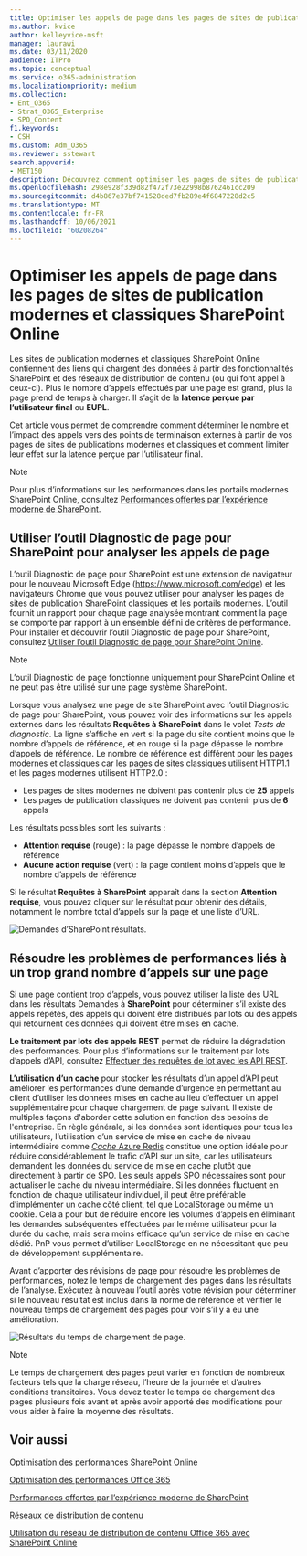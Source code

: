 ```yaml
---
title: Optimiser les appels de page dans les pages de sites de publication modernes et classiques SharePoint Online
ms.author: kvice
author: kelleyvice-msft
manager: laurawi
ms.date: 03/11/2020
audience: ITPro
ms.topic: conceptual
ms.service: o365-administration
ms.localizationpriority: medium
ms.collection:
- Ent_O365
- Strat_O365_Enterprise
- SPO_Content
f1.keywords:
- CSH
ms.custom: Adm_O365
ms.reviewer: sstewart
search.appverid:
- MET150
description: Découvrez comment optimiser les pages de sites de publication modernes et classiques dans SharePoint Online en limitant le nombre d’appels aux points de terminaison de service SharePoint Online.
ms.openlocfilehash: 298e928f339d82f472f73e22998b8762461cc209
ms.sourcegitcommit: d4b867e37bf741528ded7fb289e4f6847228d2c5
ms.translationtype: MT
ms.contentlocale: fr-FR
ms.lasthandoff: 10/06/2021
ms.locfileid: "60208264"
---
```

# <a name="optimize-page-calls-in-sharepoint-online-modern-and-classic-publishing-site-pages"></a>Optimiser les appels de page dans les pages de sites de publication modernes et classiques SharePoint Online

Les sites de publication modernes et classiques SharePoint Online contiennent des liens qui chargent des données à partir des fonctionnalités SharePoint et des réseaux de distribution de contenu (ou qui font appel à ceux-ci). Plus le nombre d’appels effectués par une page est grand, plus la page prend de temps à charger. Il s’agit de la **latence perçue par l’utilisateur final** ou **EUPL**.

Cet article vous permet de comprendre comment déterminer le nombre et l’impact des appels vers des points de terminaison externes à partir de vos pages de sites de publications modernes et classiques et comment limiter leur effet sur la latence perçue par l’utilisateur final.

>[!NOTE]
>Pour plus d’informations sur les performances dans les portails modernes SharePoint Online, consultez [Performances offertes par l’expérience moderne de SharePoint](/sharepoint/modern-experience-performance).

## <a name="use-the-page-diagnostics-for-sharepoint-tool-to-analyze-page-calls"></a>Utiliser l’outil Diagnostic de page pour SharePoint pour analyser les appels de page

L’outil Diagnostic de page pour SharePoint est une extension de navigateur pour le nouveau Microsoft Edge (https://www.microsoft.com/edge) et les navigateurs Chrome que vous pouvez utiliser pour analyser les pages de sites de publication SharePoint classiques et les portails modernes. L’outil fournit un rapport pour chaque page analysée montrant comment la page se comporte par rapport à un ensemble défini de critères de performance. Pour installer et découvrir l’outil Diagnostic de page pour SharePoint, consultez [Utiliser l’outil Diagnostic de page pour SharePoint Online](page-diagnostics-for-spo.md).

>[!NOTE]
>L’outil Diagnostic de page fonctionne uniquement pour SharePoint Online et ne peut pas être utilisé sur une page système SharePoint.

Lorsque vous analysez une page de site SharePoint avec l’outil Diagnostic de page pour SharePoint, vous pouvez voir des informations sur les appels externes dans les résultats **Requêtes à SharePoint** dans le volet _Tests de diagnostic_. La ligne s’affiche en vert si la page du site contient moins que le nombre d’appels de référence, et en rouge si la page dépasse le nombre d’appels de référence. Le nombre de référence est différent pour les pages modernes et classiques car les pages de sites classiques utilisent HTTP1.1 et les pages modernes utilisent HTTP2.0 :

- Les pages de sites modernes ne doivent pas contenir plus de **25** appels
- Les pages de publication classiques ne doivent pas contenir plus de **6** appels

Les résultats possibles sont les suivants :

- **Attention requise** (rouge) : la page dépasse le nombre d’appels de référence
- **Aucune action requise** (vert) : la page contient moins d’appels que le nombre d’appels de référence

Si le résultat **Requêtes à SharePoint** apparaît dans la section **Attention requise**, vous pouvez cliquer sur le résultat pour obtenir des détails, notamment le nombre total d’appels sur la page et une liste d’URL.

![Demandes d’SharePoint résultats.](../media/modern-portal-optimization/pagediag-requests.png)

## <a name="remediate-performance-issues-related-to-too-many-calls-on-a-page"></a>Résoudre les problèmes de performances liés à un trop grand nombre d’appels sur une page

Si une page contient trop d’appels, vous pouvez utiliser la liste des URL dans les résultats Demandes à **SharePoint** pour déterminer s’il existe des appels répétés, des appels qui doivent être distribués par lots ou des appels qui retournent des données qui doivent être mises en cache.

**Le traitement par lots des appels REST** permet de réduire la dégradation des performances. Pour plus d’informations sur le traitement par lots d’appels d’API, consultez [Effectuer des requêtes de lot avec les API REST](/sharepoint/dev/sp-add-ins/make-batch-requests-with-the-rest-apis).

**L’utilisation d’un cache** pour stocker les résultats d’un appel d’API peut améliorer les performances d’une demande d’urgence en permettant au client d’utiliser les données mises en cache au lieu d’effectuer un appel supplémentaire pour chaque chargement de page suivant. Il existe de multiples façons d'aborder cette solution en fonction des besoins de l'entreprise. En règle générale, si les données sont identiques pour tous les utilisateurs, l’utilisation d’un service de mise en cache de niveau intermédiaire comme [_Cache_ Azure Redis](https://azure.microsoft.com/services/cache/) constitue une option idéale pour réduire considérablement le trafic d’API sur un site, car les utilisateurs demandent les données du service de mise en cache plutôt que directement à partir de SPO. Les seuls appels SPO nécessaires sont pour actualiser le cache du niveau intermédiaire. Si les données fluctuent en fonction de chaque utilisateur individuel, il peut être préférable d’implémenter un cache côté client, tel que LocalStorage ou même un cookie. Cela a pour but de réduire encore les volumes d’appels en éliminant les demandes subséquentes effectuées par le même utilisateur pour la durée du cache, mais sera moins efficace qu’un service de mise en cache dédié. PnP vous permet d’utiliser LocalStorage en ne nécessitant que peu de développement supplémentaire.

Avant d’apporter des révisions de page pour résoudre les problèmes de performances, notez le temps de chargement des pages dans les résultats de l’analyse. Exécutez à nouveau l’outil après votre révision pour déterminer si le nouveau résultat est inclus dans la norme de référence et vérifier le nouveau temps de chargement des pages pour voir s’il y a eu une amélioration.

![Résultats du temps de chargement de page.](../media/modern-portal-optimization/pagediag-page-load-time.png)

>[!NOTE]
>Le temps de chargement des pages peut varier en fonction de nombreux facteurs tels que la charge réseau, l’heure de la journée et d’autres conditions transitoires. Vous devez tester le temps de chargement des pages plusieurs fois avant et après avoir apporté des modifications pour vous aider à faire la moyenne des résultats.

## <a name="related-topics"></a>Voir aussi

[Optimisation des performances SharePoint Online](tune-sharepoint-online-performance.md)

[Optimisation des performances Office 365](tune-microsoft-365-performance.md)

[Performances offertes par l’expérience moderne de SharePoint](/sharepoint/modern-experience-performance)

[Réseaux de distribution de contenu](content-delivery-networks.md)

[Utilisation du réseau de distribution de contenu Office 365 avec SharePoint Online](use-microsoft-365-cdn-with-spo.md)